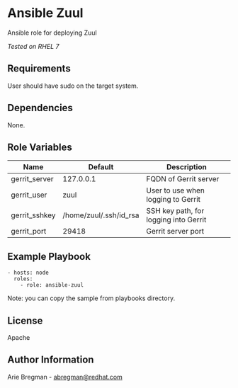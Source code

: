 Ansible Zuul
============

Ansible role for deploying Zuul

_Tested on RHEL 7_

Requirements
------------

User should have sudo on the target system.

Dependencies
------------

None.

Role Variables
--------------

| Name            | Default                | Description                           |
|-----------------|------------------------|---------------------------------------|
| gerrit_server   | 127.0.0.1              | FQDN of Gerrit server                 |
| gerrit_user     | zuul                   | User to use when logging to Gerrit    |
| gerrit_sshkey   | /home/zuul/.ssh/id_rsa | SSH key path, for logging into Gerrit |
| gerrit_port     | 29418                  | Gerrit server port                    |



Example Playbook
----------------

    - hosts: node
      roles:
        - role: ansible-zuul

Note: you can copy the sample from playbooks directory.

License
-------

Apache

Author Information
------------------

Arie Bregman - abregman@redhat.com
